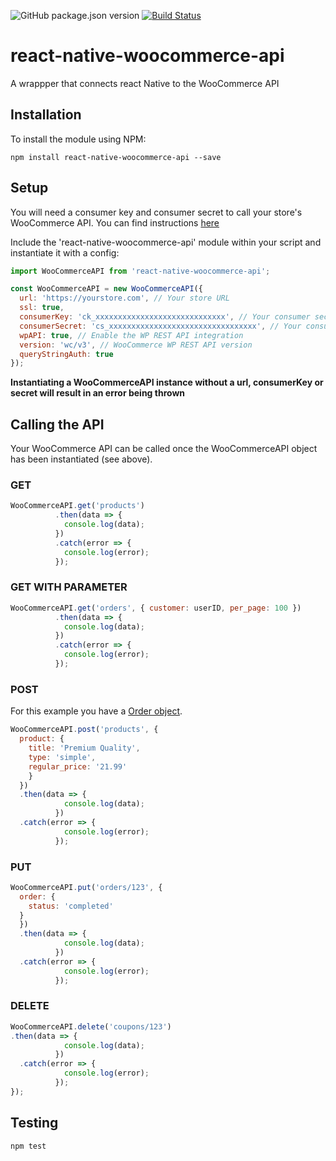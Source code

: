 ![GitHub package.json version](https://img.shields.io/github/package-json/v/techneplus/react-native-woocommerce-api.svg) [![Build Status](https://travis-ci.org/JamesUgbanu/react-native-woocommerce-api.svg?branch=master)](https://travis-ci.org/JamesUgbanu/react-native-woocommerce-api)

# react-native-woocommerce-api
A wrappper that connects react Native to the WooCommerce API

## Installation

To install the module using NPM:

```
npm install react-native-woocommerce-api --save
```

## Setup

You will need a consumer key and consumer secret to call your store's WooCommerce API. You can find instructions [here](https://docs.woocommerce.com/document/woocommerce-rest-api/)

Include the 'react-native-woocommerce-api' module within your script and instantiate it with a config:

```javascript
import WooCommerceAPI from 'react-native-woocommerce-api';

const WooCommerceAPI = new WooCommerceAPI({
  url: 'https://yourstore.com', // Your store URL
  ssl: true,
  consumerKey: 'ck_xxxxxxxxxxxxxxxxxxxxxxxxxxxxx', // Your consumer secret
  consumerSecret: 'cs_xxxxxxxxxxxxxxxxxxxxxxxxxxxxxxxxx', // Your consumer secret
  wpAPI: true, // Enable the WP REST API integration
  version: 'wc/v3', // WooCommerce WP REST API version
  queryStringAuth: true
});
```

**Instantiating a WooCommerceAPI instance without a url, consumerKey or secret will result in an error being thrown**

## Calling the API

Your WooCommerce API can be called once the WooCommerceAPI object has been instantiated (see above).

### GET

```javascript
WooCommerceAPI.get('products')
          .then(data => {
          	console.log(data);
          })
          .catch(error => {
          	console.log(error);
          });
```

### GET WITH PARAMETER

```javascript
WooCommerceAPI.get('orders', { customer: userID, per_page: 100 })
          .then(data => {
          	console.log(data);
          })
          .catch(error => {
          	console.log(error);
          });
```

### POST

For this example you have a [Order object](http://woocommerce.github.io/woocommerce-rest-api-docs/#create-an-order).

```javascript
WooCommerceAPI.post('products', {
  product: {
    title: 'Premium Quality',
    type: 'simple',
    regular_price: '21.99'
    }
  })
  .then(data => {
          	console.log(data);
          })
  .catch(error => {
          	console.log(error);
          });
```

### PUT

```javascript
WooCommerceAPI.put('orders/123', {
  order: {
    status: 'completed'
  }
  })
  .then(data => {
          	console.log(data);
          })
  .catch(error => {
          	console.log(error);
          });
```

### DELETE

```javascript
WooCommerceAPI.delete('coupons/123')
.then(data => {
          	console.log(data);
          })
  .catch(error => {
          	console.log(error);
          });
});
```

## Testing

```
npm test
```
